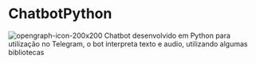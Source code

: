 # ChatbotPython
![opengraph-icon-200x200](https://user-images.githubusercontent.com/53586466/89351528-9613d580-d688-11ea-9600-80adc22293ec.png)
Chatbot desenvolvido em Python para utilização no Telegram, o bot interpreta texto e audio, utilizando algumas bibliotecas
